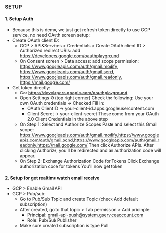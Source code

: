 ### SETUP

#### 1. Setup Auth

- Because this is demo, we just get refresh token directly to use GCP service, no need OAuth screen setup:
- Create OAuth client ID:
  + GCP > API&Services > Credentials > Create OAuth client ID > Authorized redirect URIs:
  add https://developers.google.com/oauthplayground
  + On Consent screen > Data access: add scope permission:
  https://www.googleapis.com/auth/gmail.modify,
  https://www.googleapis.com/auth/gmail.send,
  https://www.googleapis.com/auth/gmail.readonly,
  https://mail.google.com/
- Get token directly:
  + Go: https://developers.google.com/oauthplayground
  + Open Settings ⚙️ (top right corner)
Check the following:
Use your own OAuth credentials → Checked
Fill in:
    + OAuth Client ID → your-client-id.apps.googleusercontent.com
    + Client Secret → your-client-secret
These come from your OAuth 2.0 Client Credentials in the above step
  + On Step 1: Select and Authorize Scopes
Paste and select this Gmail scope:
https://www.googleapis.com/auth/gmail.modify,https://www.googleapis.com/auth/gmail.send,https://www.googleapis.com/auth/gmail.readonly,https://mail.google.com/
Then click Authorize APIs.
After clicking Authorize, you’ll be redirected and an authorization code will appear.
  + On Step 2: Exchange Authorization Code for Tokens
Click Exchange authorization code for tokens
You'll now get token

#### 2. Setup for get realtime watch email receive
- GCP > Enable Gmail API
- GCP > Pub/sub:
  + Go to Pub/Sub Topic and create Topic (check Add default subscription)
  + After created, go to that topic > Tab permission > Add pricinple:
    + Principal: gmail-api-push@system.gserviceaccount.com
    + Role: Pub/Sub Publisher
  + Make sure created subscription is type Pull
